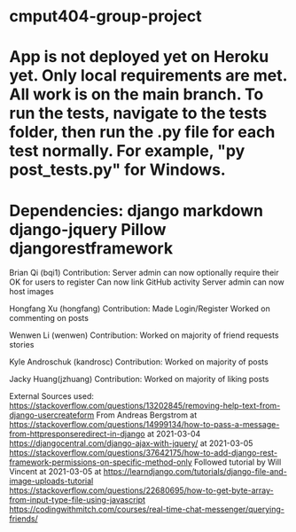 # cmput404-group-project
App is not deployed yet on Heroku yet. Only local requirements are met. All work is on the main branch.
To run the tests, navigate to the tests folder, then run the .py file for each test normally. For example, "py post_tests.py" for Windows.
==============================================================
Dependencies:
django
markdown
django-jquery
Pillow
djangorestframework
==============================================================
Brian Qi (bqi1)
Contribution:
Server admin can now optionally require their OK for users to register
Can now link GitHub activity
Server admin can now host images

Hongfang Xu (hongfang)
Contribution:
Made Login/Register
Worked on commenting on posts

Wenwen Li (wenwen)
Contribution:
Worked on majority of friend requests stories

Kyle Androschuk (kandrosc)
Contribution:
Worked on majority of posts

Jacky Huang(jzhuang)
Contribution:
Worked on majority of liking posts


External Sources used:
https://stackoverflow.com/questions/13202845/removing-help-text-from-django-usercreateform
From Andreas Bergstrom at https://stackoverflow.com/questions/14999134/how-to-pass-a-message-from-httpresponseredirect-in-django at 2021-03-04 
https://djangocentral.com/django-ajax-with-jquery/ at 2021-03-05
https://stackoverflow.com/questions/37642175/how-to-add-django-rest-framework-permissions-on-specific-method-only
Followed tutorial by Will Vincent at 2021-03-05 at https://learndjango.com/tutorials/django-file-and-image-uploads-tutorial
https://stackoverflow.com/questions/22680695/how-to-get-byte-array-from-input-type-file-using-javascript
https://codingwithmitch.com/courses/real-time-chat-messenger/querying-friends/
